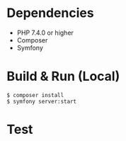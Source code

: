 
# Dependencies
- PHP 7.4.0 or higher
- Composer
- Symfony

# Build & Run (Local)
```
$ composer install
$ symfony server:start
```

# Test
